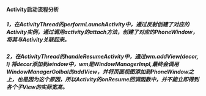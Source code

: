 #### Activity启动流程分析

##### 1，在ActivityThread的performLaunchActivity中，通过反射创建了对应的Activity实例，通过调用activity的attach方法，创建了对应的PhoneWindow，将其与Activity关联起来。
##### 2，在ActivityThread的handleResumeActivity中，通过wm.addView(decor, l) 将decor添加到window中，wm是WindowManagerImpl,最终会调用WindowManagerGolbal的addView，并将页面视图添加到PhoneWindow之上，也是因为这个原因，所以Activity的onResume回调函数中，并不能立即得到各个子View的实际宽高。









